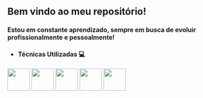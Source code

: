 ##   Bem vindo ao meu repositório! 

####  Estou em constante aprendizado, sempre em busca de evoluir profissionalmente e pessoalmente!


- #### Técnicas Utilizadas 💻

<img src="https://user-images.githubusercontent.com/104280692/185771743-fa0b2067-7d72-4fcb-a794-76dd750f26d5.png" height="50px"></img>
<img src="https://user-images.githubusercontent.com/104280692/185771745-35e84f50-fff9-4efc-9dcb-064329eace67.png" height="50px"></img>
<img src="https://user-images.githubusercontent.com/104280692/185771742-7554221b-c7bb-4c43-b80a-d80a3d13bdce.png" height="50px"></img>
<img src="https://user-images.githubusercontent.com/104280692/185771746-75919481-c321-4675-bbb4-7a31d6cecaed.png" height="50px"></img>
<img src="https://user-images.githubusercontent.com/92751944/203412847-0ef19255-be72-4aa1-a3f6-e2aecf3660e7.png" height ="50px"></img>



<!---
Teles23/Teles23 is a ✨ special ✨ repository because its `README.md` (this file) appears on your GitHub profile.
You can click the Preview link to take a look at your changes.
--->

